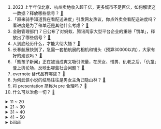 1. 2023 上半年仅北京、杭州卖地收入超千亿，更多城市不足百亿，如何解读这一数据？释放哪些信号？ [:link:](https://www.zhihu.com/question/610863406)
2. 「原来骑手知道我在看配送进度」引发网友热议，你点外卖会看配送进度吗？看进度是为了催单还是其他什么考虑？ [:link:](https://www.zhihu.com/question/610819713)
3. 金融管理部门 7 日公布了对蚂蚁、腾讯两家大型平台企业的重磅「罚单」，释放出了哪些信号？ [:link:](https://www.zhihu.com/question/610937364)
4. 人到底经历什么，才能大彻大悟？ [:link:](https://www.zhihu.com/question/600714845)
5. 长春航展快到了，急需一套拍航展的相机和镜头（预算30000以内），大家有好的建议吗？ [:link:](https://www.zhihu.com/question/610104648)
6. 「熊孩子新闻」正在被当成爽文吸引流量，在厌女、憎男、仇老之后，「仇童」登上舆论场，反映出哪些社会问题？ [:link:](https://www.zhihu.com/question/610906643)
7. evernote 替代品有哪些？ [:link:](https://www.zhihu.com/question/28121700)
8. 为何武侠小说的结局往往是男女主角归隐山林？ [:link:](https://www.zhihu.com/question/609702617)
9. 将 presentation 简称为 pre 合理吗？ [:link:](https://www.zhihu.com/question/605954137)
10. 什么可以治愈一切？ [:link:](https://www.zhihu.com/question/609928196)
<details>
<summary>11 ~ 20</summary>

11. 作为大学老师与教授，你是怎么看张雪峰的？ [:link:](https://www.zhihu.com/question/608899030)
12. 「牵手门」调查结果公布，胡继勇被开除党籍、董某某被解除合同，哪些信息值得关注？ [:link:](https://www.zhihu.com/question/610925955)
13. 网曝郑州花 34 亿给河道干挂大理石砖，官方回应「已关注到质疑声音，正在开会讨论」，如何看待此事？ [:link:](https://www.zhihu.com/question/610860810)
14. 消息称特斯拉上海超级工厂裁员，电池一期砍掉 50%，此次裁员背后原因有哪些？对特斯拉中国业务有何影响？ [:link:](https://www.zhihu.com/question/610755769)
15. 牛顿的科学观都不足以让他放弃他的神学信仰吗？ [:link:](https://www.zhihu.com/question/607982401)
16. 已婚男生高铁上把外套借给旁边陌生女生，这个行为可以理解吗？ [:link:](https://www.zhihu.com/question/610339558)
17. 高考忘记自己贴没贴条形码了，如果没贴的话监考老师会发现吗？ [:link:](https://www.zhihu.com/question/605787700)
18. 电影《八角笼中》为何口碑两极分化，你对该电影有哪些评价？ [:link:](https://www.zhihu.com/question/607969019)
19. 9是个位数里最大的数字，99是十位数里最大的数字，那么以此类推，世界上最大的数字就是奇数，有没有问题？ [:link:](https://www.zhihu.com/question/608857133)
20. 周杰伦四天演唱会让海口实现旅游收入 9.76 亿元，为海口端午假期旅游收入的三倍，哪些信息值得关注？ [:link:](https://www.zhihu.com/question/610636669)
</details>
<details>
<summary>21 ~ 30</summary>

21. 明明梅西的天赋、技术和荣誉都远超小罗，为什么大众认知中还是小罗的足球天赋更高？ [:link:](https://www.zhihu.com/question/610138398)
22. 为什么英语要专门创造一个单词来形容把人扔出窗外？ [:link:](https://www.zhihu.com/question/610584886)
23. 海关总署宣布禁止进口日本福岛等十个县食品，对日本其他地区食品严格实施 100% 查验，将有何影响？ [:link:](https://www.zhihu.com/question/610813662)
24. 腾讯 QQ Windows 全新 NT 架构 9.9.0 体验版上架官网，升级后有哪些亮点？ [:link:](https://www.zhihu.com/question/610131308)
25. 「华东五校」是同一档次的学校么？ [:link:](https://www.zhihu.com/question/610232344)
26. 学校要求教师不要晒暑假旅游照片，该规定合理吗？ [:link:](https://www.zhihu.com/question/610704275)
27. 交警查酒驾时后排男子亮出警官证质问「能不能走」，官方回应「正在调查处理」，后续调查有何进展？ [:link:](https://www.zhihu.com/question/610659420)
28. 电热水器该怎么选择？ [:link:](https://www.zhihu.com/question/490950851)
29. 电影《消失的她》中，如何评价朱一龙最后一段监狱戏的表演？ [:link:](https://www.zhihu.com/question/608249073)
30. 高考完不想打工怎么办？ [:link:](https://www.zhihu.com/question/610925477)
</details>
<details>
<summary>31 ~ 40</summary>

31. 2023年带RTX独显的轻薄本，技术是否已经成熟？ [:link:](https://www.zhihu.com/question/610500975)
32. 如何避免一个人去健身房尴尬的局面？ [:link:](https://www.zhihu.com/question/609000409)
33. 在敦煌旅游，能发现怎样的美？ [:link:](https://www.zhihu.com/question/605319347)
34. 可以留下一首最近一直在单曲循环的歌曲吗？ [:link:](https://www.zhihu.com/question/610579734)
35. 接受自己是普通人容易吗？ [:link:](https://www.zhihu.com/question/608844269)
36. 家里准备买个破壁机，买哪种类型的比较好？ [:link:](https://www.zhihu.com/question/603624663)
37. 为什么东吴四大都督只有鲁肃好像能力不太突出，也没什么存在感？ [:link:](https://www.zhihu.com/question/610654500)
38. 有什么值得推荐的颈部按摩仪吗? [:link:](https://www.zhihu.com/question/371115712)
39. 健身的人打篮球是什么体验？ [:link:](https://www.zhihu.com/question/281292946)
40. 你知道真正告别是什么样子吗？ [:link:](https://www.zhihu.com/question/607264540)
</details>
<details>
<summary>41 ~ 50</summary>

41. 华为盘古大模型3.0将于7月7日发布，你有哪些期待？ [:link:](https://www.zhihu.com/question/610687465)
42. 中国女足正式启程前往澳大利亚，出征本届女足世界杯，一起为中国女足加油，你对她们有何期待？ [:link:](https://www.zhihu.com/question/610822551)
43. 有哪些旅行地是「一半海水，一半沙漠」？ [:link:](https://www.zhihu.com/question/605319352)
44. 国际原子能机构声明称「未在扎波罗热核电站发现地雷或爆炸物痕迹」，哪些信息值得关注？ [:link:](https://www.zhihu.com/question/610639992)
45. 全球平均气温连续 3 天处于历史高位，这样的高温天气还会持续多久？厄尔尼诺回归还将带来哪些影响？ [:link:](https://www.zhihu.com/question/610680044)
46. 如果发现你的青春不似电视剧中的那样，你也不是主角，你会遗憾吗? [:link:](https://www.zhihu.com/question/607533281)
47. 肖战新剧《玉骨遥》开播，你认为它能否成为一部爆款？ [:link:](https://www.zhihu.com/question/493268092)
48. 给女生送礼物送什么比较好？ [:link:](https://www.zhihu.com/question/26693586)
49. 你对当年的高考成绩满意吗？ [:link:](https://www.zhihu.com/question/604652373)
50. 长期跑步的人，后来都怎么样了？ [:link:](https://www.zhihu.com/question/271697398)
</details><details>
<summary>bilibili</summary>

</details>